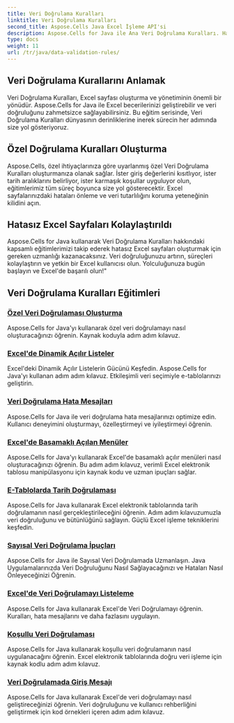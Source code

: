 ```yaml
---
title: Veri Doğrulama Kuralları
linktitle: Veri Doğrulama Kuralları
second_title: Aspose.Cells Java Excel İşleme API'si
description: Aspose.Cells for Java ile Ana Veri Doğrulama Kuralları. Hatasız Excel sayfaları oluşturun. Şimdi kapsamlı eğitimleri keşfedin!
type: docs
weight: 11
url: /tr/java/data-validation-rules/
---
```


## Veri Doğrulama Kurallarını Anlamak
Veri Doğrulama Kuralları, Excel sayfası oluşturma ve yönetiminin önemli bir yönüdür. Aspose.Cells for Java ile Excel becerilerinizi geliştirebilir ve veri doğruluğunu zahmetsizce sağlayabilirsiniz. Bu eğitim serisinde, Veri Doğrulama Kuralları dünyasının derinliklerine inerek sürecin her adımında size yol gösteriyoruz.

## Özel Doğrulama Kuralları Oluşturma
Aspose.Cells, özel ihtiyaçlarınıza göre uyarlanmış özel Veri Doğrulama Kuralları oluşturmanıza olanak sağlar. İster giriş değerlerini kısıtlıyor, ister tarih aralıklarını belirliyor, ister karmaşık koşullar uyguluyor olun, eğitimlerimiz tüm süreç boyunca size yol gösterecektir. Excel sayfalarınızdaki hataları önleme ve veri tutarlılığını koruma yeteneğinin kilidini açın.

## Hatasız Excel Sayfaları Kolaylaştırıldı
Aspose.Cells for Java kullanarak Veri Doğrulama Kuralları hakkındaki kapsamlı eğitimlerimizi takip ederek hatasız Excel sayfaları oluşturmak için gereken uzmanlığı kazanacaksınız. Veri doğruluğunuzu artırın, süreçleri kolaylaştırın ve yetkin bir Excel kullanıcısı olun. Yolculuğunuza bugün başlayın ve Excel'de başarılı olun!"

## Veri Doğrulama Kuralları Eğitimleri
### [Özel Veri Doğrulaması Oluşturma](./creating-custom-data-validation/)
Aspose.Cells for Java'yı kullanarak özel veri doğrulamayı nasıl oluşturacağınızı öğrenin. Kaynak koduyla adım adım kılavuz.
### [Excel'de Dinamik Açılır Listeler](./dynamic-dropdown-lists-in-excel/)
Excel'deki Dinamik Açılır Listelerin Gücünü Keşfedin. Aspose.Cells for Java'yı kullanan adım adım kılavuz. Etkileşimli veri seçimiyle e-tablolarınızı geliştirin.
### [Veri Doğrulama Hata Mesajları](./data-validation-error-messages/)
Aspose.Cells for Java ile veri doğrulama hata mesajlarınızı optimize edin. Kullanıcı deneyimini oluşturmayı, özelleştirmeyi ve iyileştirmeyi öğrenin.
### [Excel'de Basamaklı Açılan Menüler](./cascading-dropdowns-in-excel/)
Aspose.Cells for Java'yı kullanarak Excel'de basamaklı açılır menüleri nasıl oluşturacağınızı öğrenin. Bu adım adım kılavuz, verimli Excel elektronik tablosu manipülasyonu için kaynak kodu ve uzman ipuçları sağlar.
### [E-Tablolarda Tarih Doğrulaması](./date-validation-in-spreadsheets/)
Aspose.Cells for Java kullanarak Excel elektronik tablolarında tarih doğrulamanın nasıl gerçekleştirileceğini öğrenin. Adım adım kılavuzumuzla veri doğruluğunu ve bütünlüğünü sağlayın. Güçlü Excel işleme tekniklerini keşfedin.
### [Sayısal Veri Doğrulama İpuçları](./numeric-data-validation-tips/)
Aspose.Cells for Java ile Sayısal Veri Doğrulamada Uzmanlaşın. Java Uygulamalarınızda Veri Doğruluğunu Nasıl Sağlayacağınızı ve Hataları Nasıl Önleyeceğinizi Öğrenin.
### [Excel'de Veri Doğrulamayı Listeleme](./list-data-validation-in-excel/)
Aspose.Cells for Java kullanarak Excel'de Veri Doğrulamayı öğrenin. Kuralları, hata mesajlarını ve daha fazlasını uygulayın.
### [Koşullu Veri Doğrulaması](./conditional-data-validation/)
Aspose.Cells for Java kullanarak koşullu veri doğrulamanın nasıl uygulanacağını öğrenin. Excel elektronik tablolarında doğru veri işleme için kaynak kodlu adım adım kılavuz.
### [Veri Doğrulamada Giriş Mesajı](./input-message-in-data-validation/)
Aspose.Cells for Java kullanarak Excel'de veri doğrulamayı nasıl geliştireceğinizi öğrenin. Veri doğruluğunu ve kullanıcı rehberliğini geliştirmek için kod örnekleri içeren adım adım kılavuz.